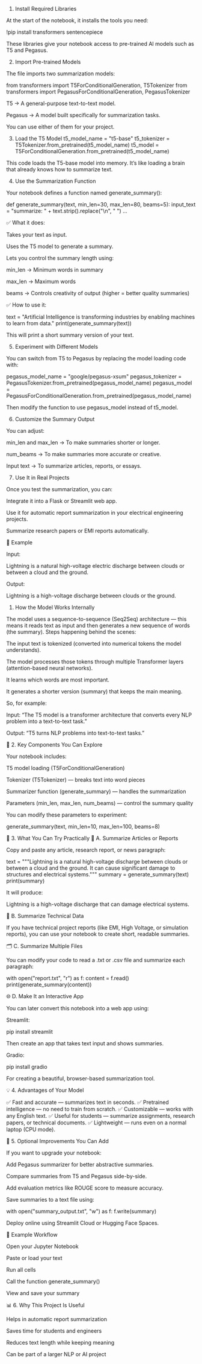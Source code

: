 1. Install Required Libraries

At the start of the notebook, it installs the tools you need:

!pip install transformers sentencepiece


These libraries give your notebook access to pre-trained AI models such as T5 and Pegasus.

2. Import Pre-trained Models

The file imports two summarization models:

from transformers import T5ForConditionalGeneration, T5Tokenizer
from transformers import PegasusForConditionalGeneration, PegasusTokenizer


T5 → A general-purpose text-to-text model.

Pegasus → A model built specifically for summarization tasks.

You can use either of them for your project.

3. Load the T5 Model
t5_model_name = "t5-base"
t5_tokenizer = T5Tokenizer.from_pretrained(t5_model_name)
t5_model = T5ForConditionalGeneration.from_pretrained(t5_model_name)


This code loads the T5-base model into memory.
It’s like loading a brain that already knows how to summarize text.

4. Use the Summarization Function

Your notebook defines a function named generate_summary():

def generate_summary(text, min_len=30, max_len=80, beams=5):
    input_text = "summarize: " + text.strip().replace("\n", " ")
    ...


✅ What it does:

Takes your text as input.

Uses the T5 model to generate a summary.

Lets you control the summary length using:

min_len → Minimum words in summary

max_len → Maximum words

beams → Controls creativity of output (higher = better quality summaries)

✅ How to use it:

text = "Artificial Intelligence is transforming industries by enabling machines to learn from data."
print(generate_summary(text))


This will print a short summary version of your text.

5. Experiment with Different Models

You can switch from T5 to Pegasus by replacing the model loading code with:

pegasus_model_name = "google/pegasus-xsum"
pegasus_tokenizer = PegasusTokenizer.from_pretrained(pegasus_model_name)
pegasus_model = PegasusForConditionalGeneration.from_pretrained(pegasus_model_name)


Then modify the function to use pegasus_model instead of t5_model.

6. Customize the Summary Output

You can adjust:

min_len and max_len → To make summaries shorter or longer.

num_beams → To make summaries more accurate or creative.

Input text → To summarize articles, reports, or essays.

7. Use It in Real Projects

Once you test the summarization, you can:

Integrate it into a Flask or Streamlit web app.

Use it for automatic report summarization in your electrical engineering projects.

Summarize research papers or EMI reports automatically.

🧩 Example

Input:

Lightning is a natural high-voltage electric discharge between clouds or between a cloud and the ground.


Output:

Lightning is a high-voltage discharge between clouds or the ground.
1. How the Model Works Internally

The model uses a sequence-to-sequence (Seq2Seq) architecture — this means it reads text as input and then generates a new sequence of words (the summary).
Steps happening behind the scenes:

The input text is tokenized (converted into numerical tokens the model understands).

The model processes those tokens through multiple Transformer layers (attention-based neural networks).

It learns which words are most important.

It generates a shorter version (summary) that keeps the main meaning.

So, for example:

Input: “The T5 model is a transformer architecture that converts every NLP problem into a text-to-text task.”

Output: “T5 turns NLP problems into text-to-text tasks.”

🧩 2. Key Components You Can Explore

Your notebook includes:

T5 model loading (T5ForConditionalGeneration)

Tokenizer (T5Tokenizer) — breaks text into word pieces

Summarizer function (generate_summary) — handles the summarization

Parameters (min_len, max_len, num_beams) — control the summary quality

You can modify these parameters to experiment:

generate_summary(text, min_len=10, max_len=100, beams=8)

🧪 3. What You Can Try Practically
🧠 A. Summarize Articles or Reports

Copy and paste any article, research report, or news paragraph:

text = """Lightning is a natural high-voltage discharge between clouds or between a cloud and the ground.
It can cause significant damage to structures and electrical systems."""
summary = generate_summary(text)
print(summary)


It will produce:

Lightning is a high-voltage discharge that can damage electrical systems.

🧮 B. Summarize Technical Data

If you have technical project reports (like EMI, High Voltage, or simulation reports), you can use your notebook to create short, readable summaries.

🗂️ C. Summarize Multiple Files

You can modify your code to read a .txt or .csv file and summarize each paragraph:

with open("report.txt", "r") as f:
    content = f.read()
print(generate_summary(content))

🌐 D. Make It an Interactive App

You can later convert this notebook into a web app using:

Streamlit:

pip install streamlit


Then create an app that takes text input and shows summaries.

Gradio:

pip install gradio


For creating a beautiful, browser-based summarization tool.

💡 4. Advantages of Your Model

✅ Fast and accurate — summarizes text in seconds.
✅ Pretrained intelligence — no need to train from scratch.
✅ Customizable — works with any English text.
✅ Useful for students — summarize assignments, research papers, or technical documents.
✅ Lightweight — runs even on a normal laptop (CPU mode).

🧰 5. Optional Improvements You Can Add

If you want to upgrade your notebook:

Add Pegasus summarizer for better abstractive summaries.

Compare summaries from T5 and Pegasus side-by-side.

Add evaluation metrics like ROUGE score to measure accuracy.

Save summaries to a text file using:

with open("summary_output.txt", "w") as f:
    f.write(summary)


Deploy online using Streamlit Cloud or Hugging Face Spaces.

📘 Example Workflow

Open your Jupyter Notebook

Paste or load your text

Run all cells

Call the function generate_summary()

View and save your summary

📊 6. Why This Project Is Useful

Helps in automatic report summarization

Saves time for students and engineers

Reduces text length while keeping meaning

Can be part of a larger NLP or AI project
